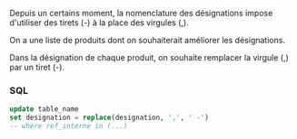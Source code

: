 Depuis un certains moment, la nomenclature des désignations impose d'utiliser des tirets (-) à la place des virgules (,).

On a une liste de produits dont on souhaiterait améliorer les désignations. 

Dans la désignation de chaque produit, on souhaite remplacer la virgule (,) par un tiret (-).

### SQL
```sql
update table_name
set designation = replace(designation, ',', ' -')
-- where ref_interne in (...)
```

<!--
```sql
UPDATE demo
SET hint = REPLACE(hint, ',', ' -')
WHERE id=53;
```
-->

<!--
### Python
The same thing with Python/Pandas : 

Partant d'un fichier CSV avec plusieurs colonnes dont une colonne pour la réf_interne, et une autre contenant la désignation, supprimer toutes les autres colonnes.

importer Pandas

lire le fichier CSV et le récupérer dans un dataframe

supprimer les colonnes non pertinentes

éventuallement mettre la réf_interne en index

parcourir chaque élément

pour chaque élément : remplacer la virgule par le tiret

exporter le dataframe

```python
txt = "Nvidia GeForce - RTX4060, Carte graphique, vitesse processeur 2475 MHz, mémoire 8 Go GDDR6, 2 x HDMI, 2 x DisplayPort, PCI Express 4.0, Profil bas"

txt2 = txt.replace(",", " -")

print(txt)

print(txt2)
```
-->

<!--
### Excel
The same thing with Excel : 
-->
